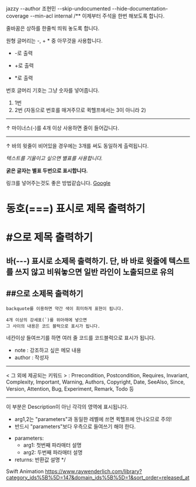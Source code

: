 jazzy --author 조현민 --skip-undocumented --hide-documentation-coverage --min-acl internal
/**
이제부터 주석을 한번 해보도록 합니다.

줄바꿈은 상하를 한줄씩 띄워 놓도록 합니다.

원형 글머리는 -, +  * 중 아무것을 사용합니다.
- -로 출력
+ +로 출력
* *로 출력

번호 글머리 기호는 그냥 숫자를 넣어줍니다.
1. 1번
3. 2번 (자동으로 번호를 매겨주므로 퀵헬프에서는 3이 아니라 2)
----
↑ 마이너스(-)를 4개 이상 사용하면 줄이 들어갑니다.

---
↑ 바의 윗줄이 비어있을 경우에는 3개를 써도 동일하게 출력됩니다.

*텍스트를 기울이고 싶으면 별표를 사용합니다.*

**굵은 글자는 별표 두번으로 표시합니다.**

링크를 넣어주는것도 좋은 방법같습니다. [Google](http://google.com)

동호(===) 표시로 제목 출력하기
===

# #으로 제목 출력하기

바(---) 표시로 소제목 출력하기. 단, 바 바로 윗줄에 텍스트를 쓰지 않고 비워놓으면 일반 라인이 노출되므로 유의
---

## ##으로 소제목 출력하기

`backquote를 이용하면 약간 색이 희미하게 표현이 됩니다.`

````
4개 이상의 강세표(`)를 위아래에 넣으면
그 사이의 내용은 코드 블럭으로 표시가 됩니다.
````

네칸이상 들여쓰기를 하면
여러 줄 코드를 코드블럭으로 표시가 됩니다.

- note : 강조하고 싶은 메모 내용
- author : 작성자

----

< 그 외에 제공되는 키워드 >
: Prrecondition, Postcondition, Requires, Invariant, Complexity, Important, Warning, Authors, Copyright, Date, SeeAlso, Since, Version, Attention, Bug, Experiment, Remark, Todo 등

----
이 부분은 Description이 아닌 각각의 영역에 표시됩니다.
* arg1,2는 "parameters"과 동일한 레벨에 쓰면 퀵헬프에 안나오므로 주의!
* 반드시 "parameters"보다 우측으로 들여쓰기 해야 한다.
- parameters:
    - arg1: 첫번째 파라매터 설명
    - arg2: 두번째 파라매터 설명
- returns: 반환값 설명
*/

Swift Animation
https://www.raywenderlich.com/library?category_ids%5B%5D=147&domain_ids%5B%5D=1&sort_order=released_at
